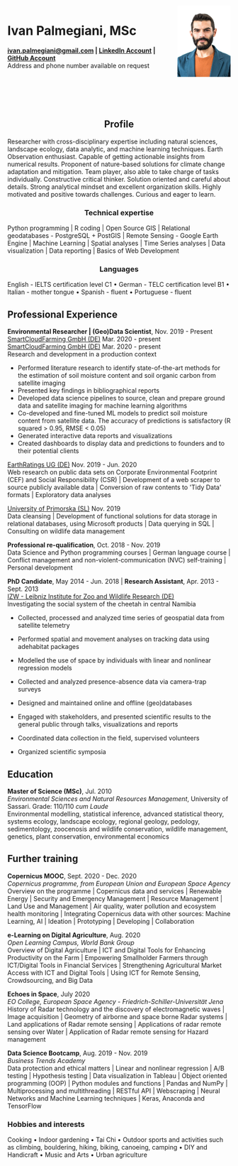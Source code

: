 <img id="topright" src="Pic_CV_450x600.jpg" alt="My_Pic" style="float: right;" width=120 height=160/>

<h1> Ivan Palmegiani, MSc </h1>

**<ivan.palmegiani@gmail.com> | [LinkedIn Account][2d6409ca]  |  [GitHub Account][e3281462]**   
Address and phone number available on request


  [2d6409ca]: https://www.linkedin.com/in/ivan-palmegiani-13a4a15b/ "My_LinkedIn"
  [e3281462]: https://github.com/IvanPalm "My_GitHub"

<br/><br/>
<br/><br/>

<center><h2> Profile </h2></center>
Researcher with cross-disciplinary expertise including natural sciences, landscape ecology, data analytic, and machine learning techniques. Earth Observation enthusiast. Capable of getting actionable insights from numerical results. Proponent of nature-based solutions for climate change adaptation and mitigation. Team player, also able to take charge of tasks individually. Constructive critical thinker. Solution oriented and careful about details. Strong analytical mindset and excellent organization skills. Highly motivated and positive towards challenges. Curious and eager to learn.

<center><h3> Technical expertise </h3></center>
Python programming | R coding | Open Source GIS | Relational geodatabases - PostgreSQL + PostGIS | Remote Sensing - Google Earth Engine | Machine Learning | Spatial analyses | Time Series analyses | Data visualization | Data reporting | Basics of Web Development

<center><h3> Languages </h3></center>
English - IELTS certification level C1 • German - TELC certification level B1 • Italian - mother tongue • Spanish - fluent • Portuguese - fluent

<h2> Professional Experience </h2>

**Environmental Researcher | (Geo)Data Scientist**, Nov. 2019 - Present  
[SmartCloudFarming GmbH (DE)][2dg5i84s] Mar. 2020 - present  
[SmartCloudFarming GmbH (DE)][2dg5i84s] Mar. 2020 - present  
Research and development in a production context
- Performed literature research to identify state-of-the-art methods for the estimation of soil moisture content and soil organic carbon from satellite imaging
- Presented key findings in bibliographical reports
- Developed data science pipelines to source, clean and prepare ground data and satellite imaging for machine learning algorithms
- Co-developed and fine-tuned ML models to predict soil moisture content from satellite data. The accuracy of predictions is satisfactory (R squared > 0.95, RMSE < 0.05)
- Generated interactive data reports and visualizations
- Created dashboards to display data and predictions to founders and to their potential clients  

[EarthRatings UG (DE)][sf46gh40] Nov. 2019 - Jun. 2020   
Web research on public data sets on Corporate Environmental Footprint (CEF) and Social Responsibility (CSR) | Development of a web scraper to source publicly available data | Conversion of raw contents to 'Tidy Data' formats | Exploratory data analyses

[University of Primorska (SL)][bv7kewda]  Nov. 2019  
Data cleansing | Development of functional solutions for data storage in relational databases, using Microsoft products | Data querying in SQL | Consulting on wildlife data management

**Professional re-qualification**, Oct. 2018 - Nov. 2019  
Data Science and Python programming courses | German language course | Conflict management and non-violent-communication (NVC) self-training | Personal development

**PhD Candidate**, May 2014 - Jun. 2018 | **Research Assistant**, Apr. 2013 - Sept. 2013  
[IZW - Leibniz Institute for Zoo and Wildlife Research (DE)][bb58fb82]  
Investigating the social system of the cheetah in central Namibia  
- Collected, processed and analyzed time series of geospatial data from satellite telemetry
- Performed spatial and movement analyses on tracking data using adehabitat packages
- Modelled the use of space by individuals with linear and nonlinear regression models
- Collected and analyzed presence-absence data via camera-trap surveys
- Designed and maintained online and offline (geo)databases
- Engaged with stakeholders, and presented scientific results to the general public  through talks, visualizations and reports
- Coordinated data collection in the field, supervised volunteers
- Organized scientific symposia  


  [2dg5i84s]: https://smartcloudfarming.com/ "SCF"
  [sf46gh40]: https://www.earthratings.com/ "ERs"
  [bv7kewda]: https://www.famnit.upr.si/en/ "UniPRIS"
  [bb58fb82]: http://www.izw-berlin.de/welcome.html "IZW"

<h2> Education </h2>

**Master of Science (MSc)**, Jul. 2010  
*Environmental Sciences and Natural Resources Management*, University of Sassari. Grade: 110/110 *cum Laude*  
Environmental modelling, statistical inference, advanced statistical theory, systems ecology, landscape ecology, regional geology, pedology, sedimentology, zoocenosis and wildlife conservation, wildlife management, genetics, plant conservation, environmental economics

<h2> Further training </h2>

**Copernicus MOOC**, Sept. 2020 - Dec. 2020  
*Copernicus programme, from European Union and European Space Agency*  
Overview on the programme | Copernicus data and services | Renewable Energy | Security and Emergency Management | Resource Management | Land Use and Management | Air quality, water pollution and ecosystem health monitoring | Integrating Copernicus data with other sources: Machine Learning, AI | Ideation | Prototyping | Developing | Collaboration  

**e-Learning on Digital Agriculture**, Aug. 2020  
*Open Learning Campus, World Bank Group*  
Overview of Digital Agriculture | ICT and Digital Tools for Enhancing Productivity on the Farm | Empowering Smallholder Farmers through ICT/Digital Tools in Financial Services | Strengthening Agricultural Market Access with ICT and Digital Tools | Using ICT for Remote Sensing, Crowdsourcing, and Big Data

**Echoes in Space**, July 2020  
*EO College, European Space Agency - Friedrich-Schiller-Universität Jena*  
History of Radar technology and the discovery of electromagnetic waves | Image acquisition | Geometry of airborne and space borne Radar systems | Land applications of Radar remote sensing | Applications of radar remote sensing over Water | Application of Radar remote sensing for Hazard management

**Data Science Bootcamp**, Aug. 2019 - Nov. 2019   
*Business Trends Academy*  
Data protection and ethical matters | Linear and nonlinear regression | A/B testing | Hypothesis testing | Data visualization in Tableau | Object oriented programming (OOP) | Python modules and functions | Pandas and NumPy | Multiprocessing and multithreading | RESTful API | Webscraping | Neural Networks and Machine Learning techniques | Keras, Anaconda and TensorFlow

<h3> Hobbies and interests </h3>  
Cooking • Indoor gardening • Tai Chi • Outdoor sports and activities such as climbing, bouldering, hiking, biking, canoeing, camping • DIY and Handicraft • Music and Arts • Urban agriculture
